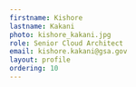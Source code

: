 ```yaml
---
firstname: Kishore
lastname: Kakani
photo: kishore_kakani.jpg
role: Senior Cloud Architect
email: kishore.kakani@gsa.gov
layout: profile
ordering: 10
---
```

